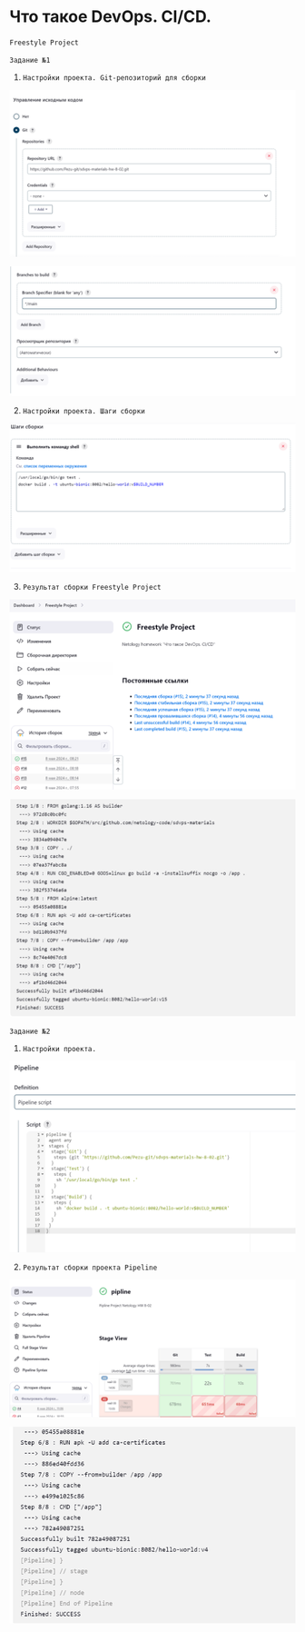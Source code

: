# Что такое DevOps. СI/СD.

`Freestyle Project`

`Задание №1`

1. `Настройки проекта. Git-репозиторий для сборки`

![Репозиторий для сборки](https://github.com/Pezu-git/netology-8-02-hw/blob/main/img/repo.png)

![Ветка репозитория](https://github.com/Pezu-git/netology-8-02-hw/blob/main/img/repobranch.png)

2. `Настройки проекта. Шаги сборки`

![Shell](https://github.com/Pezu-git/netology-8-02-hw/blob/main/img/shell1.png)

3. `Результат сборки Freestyle Project`

![Результат сборки](https://github.com/Pezu-git/netology-8-02-hw/blob/main/img/project1.png)

![Результат сборки. Консоль](https://github.com/Pezu-git/netology-8-02-hw/blob/main/img/consoleresult1.png)

`Задание №2`

1. `Настройки проекта.`

![Pipeline script](https://github.com/Pezu-git/netology-8-02-hw/blob/main/img/pipelineconf.png)

2. `Результат сборки проекта Pipeline`

![Результат сборки](https://github.com/Pezu-git/netology-8-02-hw/blob/main/img/pipelineresult.png)

![Результат сборки. Консоль](https://github.com/Pezu-git/netology-8-02-hw/blob/main/img/pipelineresult2.png)
